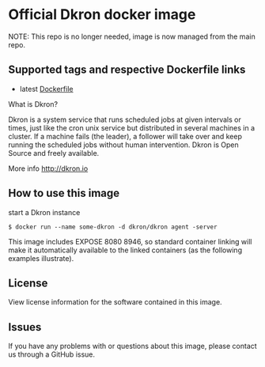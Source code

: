 # Official Dkron docker image

NOTE: This repo is no longer needed, image is now managed from the main repo.

## Supported tags and respective Dockerfile links
- latest [Dockerfile](https://github.com/victorcoder/docker-dkron/blob/master/Dockerfile)

What is Dkron?

Dkron is a system service that runs scheduled jobs at given intervals or times, just like the cron unix service but distributed in several machines in a cluster. If a machine fails (the leader), a follower will take over and keep running the scheduled jobs without human intervention. Dkron is Open Source and freely available.

More info http://dkron.io

## How to use this image

start a Dkron instance

    $ docker run --name some-dkron -d dkron/dkron agent -server

This image includes EXPOSE 8080 8946, so standard container linking will make it automatically available to the linked containers (as the following examples illustrate).

## License

View license information for the software contained in this image.

## Issues

If you have any problems with or questions about this image, please contact us through a GitHub issue.
